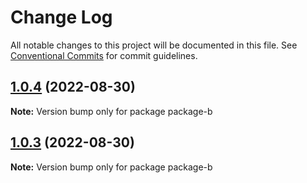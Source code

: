 # Change Log

All notable changes to this project will be documented in this file.
See [Conventional Commits](https://conventionalcommits.org) for commit guidelines.

## [1.0.4](https://github.com/lisanfu/lerna-demo/compare/package-b@1.0.3...package-b@1.0.4) (2022-08-30)

**Note:** Version bump only for package package-b





## [1.0.3](https://github.com/lisanfu/lerna-demo/compare/package-b@1.0.2...package-b@1.0.3) (2022-08-30)

**Note:** Version bump only for package package-b
